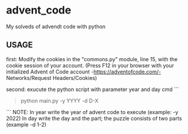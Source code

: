 # advent_code
My solveds of advendt code with python

## USAGE
first: Modify the cookies in the "commons.py" module, line 15, with the cookie session of your account.
        (Press F12 in your browser with your initialized Advent of Code account -https://adventofcode.com/-
        Networks/Request Headers/Cookies)

second: exucute the python script with parameter year and day
cmd ´´´
> python main.py -y YYYY -d D-X

´´´
NOTE: In year write the year of advent code to execute (example: -y 2022)
      In day write the day and the part; the puzzle consists of two parts (example -d 1-2)

